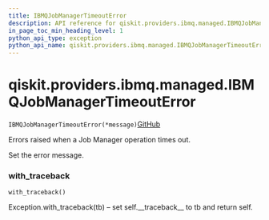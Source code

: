 ```yaml
---
title: IBMQJobManagerTimeoutError
description: API reference for qiskit.providers.ibmq.managed.IBMQJobManagerTimeoutError
in_page_toc_min_heading_level: 1
python_api_type: exception
python_api_name: qiskit.providers.ibmq.managed.IBMQJobManagerTimeoutError
---
```


# qiskit.providers.ibmq.managed.IBMQJobManagerTimeoutError

<span id="qiskit.providers.ibmq.managed.IBMQJobManagerTimeoutError" />

`IBMQJobManagerTimeoutError(*message)`[GitHub](https://github.com/qiskit/qiskit-ibmq-provider/tree/stable/0.12/qiskit/providers/ibmq/managed/exceptions.py "view source code")

Errors raised when a Job Manager operation times out.

Set the error message.

### with\_traceback

<span id="qiskit.providers.ibmq.managed.IBMQJobManagerTimeoutError.with_traceback" />

`with_traceback()`

Exception.with\_traceback(tb) – set self.\_\_traceback\_\_ to tb and return self.

